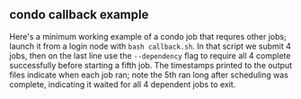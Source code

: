 ## condo callback example

Here's a minimum working example of a condo job that requres other jobs; launch it from a login node with `bash callback.sh`. In that script we submit 4 jobs, then on the last line use the `--dependency` flag to require all 4 complete successfully before starting a fifth job. The timestamps printed to the output files indicate when each job ran; note the 5th ran long after scheduling was complete, indicating it waited for all 4 dependent jobs to exit.
